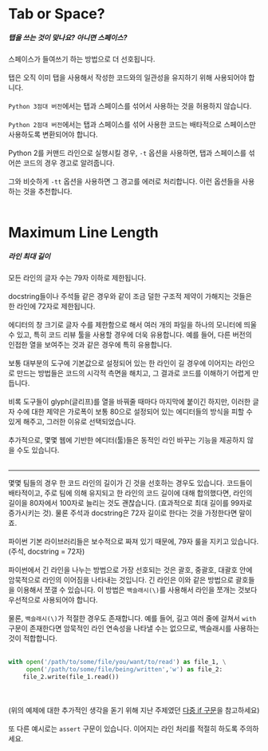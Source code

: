 # Tab or Space?
##### 탭을 쓰는 것이 맞나요? 아니면 스페이스?

스페이스가 들여쓰기 하는 방법으로 더 선호됩니다.
<br><br>
탭은 오직 이미 탭을 사용해서 작성한 코드와의 일관성을 유지하기 위해 사용되어야 합니다.
<br><br>
`Python 3점대 버전`에서는 탭과 스페이스를 섞어서 사용하는 것을 허용하지 않습니다.
<br><br>
`Python 2점대 버전`에서는 탭과 스페이스를 섞어 사용한 코드는 배타적으로 스페이스만 사용하도록 변환되어야 합니다.
<br><br>
Python 2를 커맨드 라인으로 실행시킬 경우, `-t` 옵션을 사용하면, 탭과 스페이스를 섞어쓴 코드의 경우 경고로 알려줍니다.
<br><br>
그와 비슷하게 `-tt` 옵션을 사용하면 그 경고를 에러로 처리합니다. 이런 옵션들을 사용하는 것을 추천합니다.
<br><br>
# Maximum Line Length
##### 라인 최대 길이

모든 라인의 글자 수는 79자 이하로 제한됩니다.
<br><br>
docstring들이나 주석들 같은 경우와 같이 조금 덜한 구조적 제약이 가해지는 것들은 한 라인에 72자로 제한됩니다.
<br><br>
에디터의 창 크기로 글자 수를 제한함으로 해서 여러 개의 파일을 하나의 모니터에 띄울 수 있고, 특히 코드 리뷰 툴을 사용할 경우에
더욱 유용합니다. 예를 들어, 다른 버전의 인접한 열을 보여주는 것과 같은 경우에 특히 유용합니다.
<br><br>
보통 대부분의 도구에 기본값으로 설정되어 있는 한 라인이 길 경우에 이어지는 라인으로 만드는 방법들은 코드의 시각적 측면을 해치고, 그 결과로 코드를 이해하기 어렵게 만듭니다.
<br><br>
비록 도구들이 glyph(글리프)를 열을 바꿔줄 때마다 마지막에 붙이긴 하지만, 이러한 글자 수에 대한 제약은 가로폭이 보통 80으로 설정되어 
있는 에디터들의 방식을 피할 수 있게 해주고, 그러한 이유로 선택되었습니다.
<br><br>
추가적으로, 몇몇 웹에 기반한 에디터(툴)들은 동적인 라인 바꾸는 기능을 제공하지 않을 수도 있습니다.
<br><br>
___
몇몇 팀들의 경우 한 코드 라인의 길이가 긴 것을 선호하는 경우도 있습니다. 코드들이 배타적이고, 주로 팀에 의해 유지되고 한 라인의 코드
길이에 대해 합의했다면, 라인의 길이을 80자에서 100자로 늘리는 것도 괜찮습니다. (효과적으로 최대 길이를 99자로 증가시키는 것).
물론 주석과 docstring은 72자 길이로 한다는 것을 가정한다면 말이죠. 
<br><br>
파이썬 기본 라이브러리들은 보수적으로 짜져 있기 때문에, 79자 룰을 지키고 있습니다. (주석, docstring = 72자)
<br><br>
파이썬에서 긴 라인을 나누는 방법으로 가장 선호되는 것은 괄호, 중괄호, 대괄호 안에 암묵적으로 라인의 이어짐을 나타내는 것입니다.
긴 라인은 이와 같은 방법으로 괄호들을 이용해서 쪼갤 수 있습니다. 이 방법은 `백슬래시(\)`를 사용해서 라인을 쪼개는 것보다 우선적으로 
사용되어야 합니다.
<br><br>
물론, `백슬래시(\)`가 적절한 경우도 존재합니다. 예를 들어, 길고 여러 줄에 걸쳐서 `with` 구문이 존재한다면 암묵적인 라인 연속성을 
나타낼 수는 없으므로, 백슬래시를 사용하는 것이 적합합니다.
<br><br>
```python
with open('/path/to/some/file/you/want/to/read') as file_1, \
     open('/path/to/some/file/being/written','w') as file_2:
    file_2.write(file_1.read())
```
<br><br>
(위의 예제에 대한 추가적인 생각을 돋기 위해 지난 주제였던 [다중 if 구문](https://www.python.org/dev/peps/pep-0008/#multiline-if-statements)을 참고하세요)
<br><br>
또 다른 예시로는 `assert` 구문이 있습니다. 이어지는 라인 처리를 적절히 하도록 주의하세요.







